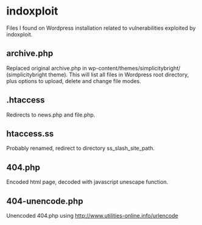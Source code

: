 # indoxploit
Files I found on Wordpress installation related to vulnerabilities exploited by indoxploit.

## archive.php

Replaced original archive.php in wp-content/themes/simplicitybright/ (simplicitybright theme). This will list all files in Wordpress root directory, plus options to upload, delete and change file modes. 

## .htaccess

Redirects to news.php and file.php.

## htaccess.ss

Probably renamed, redirect to directory ss_slash_site_path.

## 404.php

Encoded html page, decoded with javascript unescape function. 

## 404-unencode.php

Unencoded 404.php using http://www.utilities-online.info/urlencode

